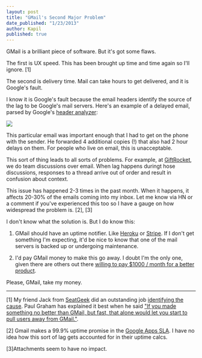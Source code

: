 ```yaml
---
layout: post
title: "GMail's Second Major Problem"
date_published: "1/23/2013"
author: Kapil
published: true
---
```


GMail is a brilliant piece of software. But it's got some flaws.

The first is UX speed. This has been brought up time and time again so I'll ignore. \[1\]

The second is delivery time. Mail can take hours to get delivered, and it is Google's fault.

I know it is Google's fault because the email headers identify the source of the lag to be Google's mail servers. Here's an example of a delayed email, parsed by Google's [header analyzer](https://toolbox.googleapps.com/apps/messageheader/):

<a href="/gmail_lag_full.jpg"><img src="/gmail_lag_small.jpg"></a>

This particular email was important enough that I had to get on the phone with the sender. He forwarded 4 additional copies (!) that also had 2 hour delays on them. For people who live on email, this is unacceptable.

This sort of thing leads to all sorts of problems. For example, at [GiftRocket](http://www.giftrocket.com), we do team discussions over email. When lag happens duringt hose discussions, responses to a thread arrive out of order and result in confusion about context.

This issue has happened 2-3 times in the past month. When it happens, it affects 20-30% of the emails coming into my inbox. Let me know via HN or a comment if you've experienced this too so I have a gauge on how widespread the problem is. \[2\], \[3\]

I don't know what the solution is. But I do know this:

1. GMail should have an uptime notifier. Like [Heroku](http://status.heroku.com) or [Stripe](https://status.stripe.com). If I don't get something I'm expecting, it'd be nice to know that one of the mail servers is backed up or undergoing maintenance.

2. I'd pay GMail money to make this go away. I doubt I'm the only one, given there are others out there [willing to pay $1000 / month for a better product](http://paulgraham.com/ambitious.html).

Please, GMail, take my money.

***

\[1\]  My friend Jack from [SeatGeek](http://www.seatgeek.com/super-bowl-tickets) did an outstanding job [identifying the cause](http://jackg.org/gmail-as-a-facade). Paul Graham has explained it best when he said ["If you made something no better than GMail, but fast, that alone would let you start to pull users away from GMail."](http://paulgraham.com/ambitious.html).

\[2\] Gmail makes a 99.9% uptime promise in the [Google Apps SLA](http://www.google.com/apps/intl/en/terms/sla.html). I have no idea how this sort of lag gets accounted for in their uptime calcs.

\[3\]Attachments seem to have no impact.